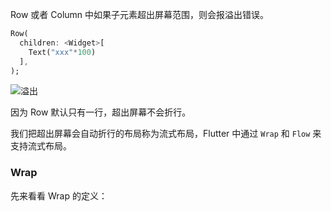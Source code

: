 Row 或者 Column 中如果子元素超出屏幕范围，则会报溢出错误。

```dart
Row(
  children: <Widget>[
    Text("xxx"*100)
  ],
);
```

![溢出](https://gitee.com/owenlee233/image_store/raw/master/202110200901321.png)

因为 Row 默认只有一行，超出屏幕不会折行。

我们把超出屏幕会自动折行的布局称为流式布局，Flutter 中通过 `Wrap` 和 `Flow` 来支持流式布局。

### Wrap

先来看看 Wrap 的定义：

